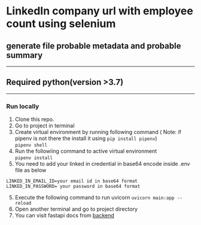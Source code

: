 # LinkedIn company url with employee count using selenium
## generate file probable metadata and probable summary
---
## Required python(version >3.7)
---
### Run locally
1. Clone this repo.
2. Go to project in terminal   
3. Create virtual environment by running following command ( Note: if pipenv is not there the install it using ```pip install pipenv```)   
``` pipenv shell ```   
4. Run the followiing command to active virtual environment   
``` pipenv install ```
5. You need to add your linked in credential in base64 encode inside .env file as below  
```
LINKED_IN_EMAIL_ID=your email id in base64 format 
LINKED_IN_PASSWORD= your password in base64 format
```

5. Execute the following command to run uvicorn
``` uvicorn main:app --reload ```
6. Open another terminal and go to project directory
7. You can visit fastapi docs from [backend](http://127.0.0.1:8000/docs)